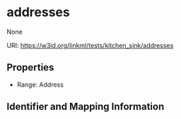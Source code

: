 # addresses

None

URI: https://w3id.org/linkml/tests/kitchen_sink/addresses



<!-- no inheritance hierarchy -->


## Properties

 * Range: Address

## Identifier and Mapping Information


